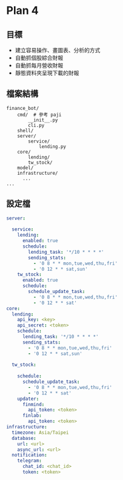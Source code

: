 # Plan 4

## 目標

* 建立容易操作、畫圖表、分析的方式
* 自動抓個股綜合財報
* 自動抓每月營收財報
* 靜態資料夾呈現下載的財報

## 檔案結構

    finance_bot/
        cmd/  # 參考 paji
            __init__.py
            cli.py
        shell/
        server/
            service/
                lending.py
        core/
            lending/
            tw_stock/
        model/
        infrastructure/
          ...
    ...

## 設定檔

```yaml
server:
  
  service:
    lending:
      enabled: true
      schedule:
        lending_task: '*/10 * * * *'
        sending_stats:
          - '0 8 * * mon,tue,wed,thu,fri'
          - '0 12 * * sat,sun'
    tw_stock: 
      enabled: true
      schedule:
        schedule_update_task:
          - '0 8 * * mon,tue,wed,thu,fri'
          - '0 12 * * sat'
core:
  lending:
    api_key: <key>
    api_secret: <token>
    schedule:
      lending_task: '*/10 * * * *'
      sending_stats:
        - '0 8 * * mon,tue,wed,thu,fri'
        - '0 12 * * sat,sun'
  
  tw_stock:
    
    schedule:
      schedule_update_task:
        - '0 8 * * mon,tue,wed,thu,fri'
        - '0 12 * * sat'
    updater:
      finmind:
        api_token: <token>
      finlab:
        api_token: <token>
infrastructure:
  timezone: Asia/Taipei
  database:
    url: <url>
    async_url: <url>
  notification:
    telegram:
      chat_id: <chat_id>
      token: <token>
```
